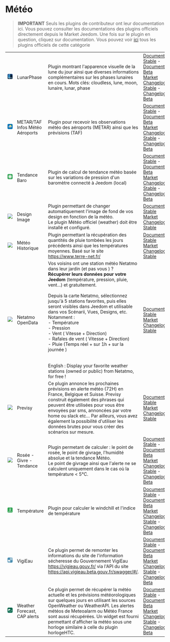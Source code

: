 
# Météo


>**IMPORTANT**
>Seuls les plugins de contributeur ont leur documentation ici. Vous pouvez consulter les documentations des plugins officiels directement depuis le Market Jeedom. Une fois sur le plugin en question, cliquez sur documentation.
>Vous pouvez voir [ici](https://market.jeedom.com/index.php?v=d&p=market&type=plugin&categorie=weather) tous les plugins officiels de cette catégorie


| | | | |
|--- | --- | --- | ---|
|<img src="LunarPhase/LunarPhase_icon.png" class="pluginLogo" width="100" />|LunarPhase|Plugin montrant l'apparence visuelle de la lune du jour ainsi que diverses informations complémentaires sur les phases lunaires en cours. Mots clés: cloudless, lune, moon, lunaire, lunar, phase|[Documentation Stable](https://eridani78.github.io/LunarPhase-Doc/docs/fr_FR/) - [Documentation Beta](https://eridani78.github.io/LunarPhase-Doc/docs/fr_FR/)<br/>[Market](https://market.jeedom.com/index.php?v=d&p=market_display&id=4604)<br/>[Changelog Stable](https://eridani78.github.io/LunarPhase-Doc/CHANGELOG) - [Changelog Beta](https://eridani78.github.io/LunarPhase-Doc/CHANGELOG_beta)|
|<img src="Metar_infos/Metar_infos_icon.png" class="pluginLogo" width="100" />|METAR/TAF Infos Météo Aéroports|Plugin pour recevoir les observations météo des aéroports (METAR) ainsi que les prévisions (TAF)|[Documentation Stable](https://jealg.github.io/documentation/plugin-metar_infos/fr_FR/) - [Documentation Beta](https://jealg.github.io/documentation/plugin-metar_infos/fr_FR/)<br/>[Market](https://market.jeedom.com/index.php?v=d&p=market_display&id=2342)<br/>[Changelog Stable](https://jealg.github.io/documentation/plugin-metar_infos/fr_FR/changelog) - [Changelog Beta](https://jealg.github.io/documentation/plugin-metar_infos/fr_FR/beta_changelog)|
|<img src="baro/baro_icon.png" class="pluginLogo" width="100" />|Tendance Baro|Plugin de calcul de tendance météo basée sur les variations de pression d'un baromètre connecté à Jeedom (local)|[Documentation Stable](https://jealg.github.io/documentation/plugin-tendance_baro/fr_FR/) - [Documentation Beta](https://jealg.github.io/documentation/plugin-tendance_baro/fr_FR/)<br/>[Market](https://market.jeedom.com/index.php?v=d&p=market_display&id=2405)<br/>[Changelog Stable](https://jealg.github.io/documentation/plugin-tendance_baro/fr_FR/changelog) - [Changelog Beta](https://jealg.github.io/documentation/plugin-tendance_baro/fr_FR/beta_changelog)|
|<img src="designImgSwitch/designImgSwitch_icon.png" class="pluginLogo" width="100" />|Design Image|Plugin permettant de changer automatiquement l'image de fond de vos design en fonction de la météo.<br/>Le plugin Météo officiel (weather) doit être installé et configuré.|[Documentation Stable](https://mips2648.github.io/jeedom-plugins-docs/designImgSwitch/fr_FR/)<br/>[Market](https://market.jeedom.com/index.php?v=d&p=market_display&id=3819)<br/>[Changelog Stable](https://mips2648.github.io/jeedom-plugins-docs/designImgSwitch/fr_FR/changelog)|
|<img src="historiqueMeteo/historiqueMeteo_icon.png" class="pluginLogo" width="100" />|Météo Historique|Plugin permettant la récupération des quantités de pluie tombées les jours précédents ainsi que les températures moyennes. Basé sur le site https://www.terre-net.fr/|[Documentation Stable](https://github.com/jeedomBox/plugin_historiqueMeteo/tree/master/docs/fr_FR/index.md)<br/>[Market](https://market.jeedom.com/index.php?v=d&p=market_display&id=4358)<br/>[Changelog Stable](https://github.com/jeedomBox/plugin_historiqueMeteo/tree/master/docs/fr_FR/changelog.md)|
|<img src="netatmoPublicData/netatmoPublicData_icon.png" class="pluginLogo" width="100" />|Netatmo OpenData|Vos voisins ont une station météo Netatmo dans leur jardin (et pas vous ) ? <br><strong>Récupèrer leurs données pour votre Jeedom</strong> (température, pression, pluie, vent...) et gratuitement. <br><br>Depuis la carte Netatmo, sélectionnez jusqu'à 5 stations favorites, puis elles seront visibles dans Jeedom et utilisable dans vos Scénarii, Vues, Designs, etc.  Notamment :<br>- Température<br>- Pression<br>- Vent ( Vitesse + Direction)<br>- Rafales de vent ( Vitesse + Direction)<br>- Pluie (Temps réel + sur 1h + sur la journée )<br><br><br>English : Display your favorite weather stations (owned or public) from Netatmo, for free !|[Documentation Stable](https://jim005.github.io/jeedom-netatmoPublicData/fr_FR/)<br/>[Market](https://market.jeedom.com/index.php?v=d&p=market_display&id=4008)<br/>[Changelog Stable](https://jim005.github.io/jeedom-netatmoPublicData/fr_FR/changelog)|
|<img src="previsy/previsy_icon.png" class="pluginLogo" width="100" />|Previsy|Ce plugin annonce les prochaines prévisions en alerte météo (72H) en France, Belgique et Suisse. Previsy construit également des phrases qui peuvent être utilisées pour vous être envoyées par sms, annoncées par votre home ou slack etc… Par ailleurs, vous avez également la possibilité d'utiliser les données brutes pour vous créer des scénarios sur mesure.|[Documentation Stable](https://ynats.github.io/jeedom-plugin-previsy/fr_FR/)<br/>[Market](https://market.jeedom.com/index.php?v=d&p=market_display&id=4016)<br/>[Changelog Stable](https://ynats.github.io/jeedom-plugin-previsy/fr_FR/changelog)|
|<img src="rosee/rosee_icon.png" class="pluginLogo" width="100" />|Rosée - Givre - Tendance|Plugin permetant de calculer : le point de rosée, le point de givrage, l'humidité absolue et la tendance Météo. <BR/>Le point de givrage ainsi que l'alerte ne se calculent uniquement dans le cas où la température < 5°C. <BR />|[Documentation Stable](https://jealg.github.io/documentation/plugin-rosee/fr_FR/) - [Documentation Beta](https://jealg.github.io/documentation/plugin-rosee/fr_FR/)<br/>[Market](https://market.jeedom.com/index.php?v=d&p=market_display&id=1653)<br/>[Changelog Stable](https://jealg.github.io/documentation/plugin-rosee/fr_FR/changelog) - [Changelog Beta](https://jealg.github.io/documentation/plugin-rosee/fr_FR/beta_changelog)|
|<img src="temperature/temperature_icon.png" class="pluginLogo" width="100" />|Température|Plugin pour calculer le windchill et l'indice de température|[Documentation Stable](https://jealg.github.io/documentation/plugin-temperature/fr_FR/) - [Documentation Beta](https://jealg.github.io/documentation/plugin-temperature/fr_FR/)<br/>[Market](https://market.jeedom.com/index.php?v=d&p=market_display&id=2778)<br/>[Changelog Stable](https://jealg.github.io/documentation/plugin-temperature/fr_FR/changelog) - [Changelog Beta](https://jealg.github.io/documentation/plugin-temperaturee/fr_FR/beta_changelog)|
|<img src="vigieau/vigieau_icon.png" class="pluginLogo" width="100" />|VigiEau|Ce plugin permet de remonter les informations du site de l'information sécheresse du Gouvernement VigiEau https://vigieau.gouv.fr/ via l'API du site https://api.vigieau.beta.gouv.fr/swagger/#/.|[Documentation Stable](https://github.com/OUARZA/VigiEau/blob/stable/docs/fr_FR/index.md) - [Documentation Beta](https://github.com/OUARZA/VigiEau/blob/beta/docs/fr_FR/index.md)<br/>[Market](https://market.jeedom.com/index.php?v=d&p=market_display&id=4605)<br/>[Changelog Stable](https://github.com/OUARZA/VigiEau/blob/stable/docs/fr_FR/changelog.md) - [Changelog Beta](https://github.com/OUARZA/VigiEau/blob/beta/docs/fr_FR/changelog.md)|
|<img src="weatherForecast/weatherForecast_icon.png" class="pluginLogo" width="100" />|Weather Forecast, CAP alerts|Ce plugin permet de récupérer la météo actuelle et les prévisions météorologiques sur quelques jours en utilisant les sources OpenWeather ou WeatherAPI. Les alertes météos de Meteoalarm ou Météo France sont aussi récupérées. Un widget est fourni permettant d'afficher la météo sous une horloge similaire à celle du plugin horlogeHTC.|[Documentation Stable](https://jpty.github.io/jeedom/plugins/weatherForecast/) - [Documentation Beta](https://jpty.github.io/jeedom/plugins/weatherForecast/)<br/>[Market](https://market.jeedom.com/index.php?v=d&p=market_display&id=4549)<br/>[Changelog Stable](https://jpty.github.io/jeedom/plugins/weatherForecast/fr_FR/changelog.html) - [Changelog Beta](https://jpty.github.io/jeedom/plugins/weatherForecast/fr_FR/changelog.html)|
